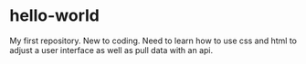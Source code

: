 # hello-world
My first repository.
New to coding.  Need to learn how to use css and html to adjust a user interface as well as pull data with an api.
